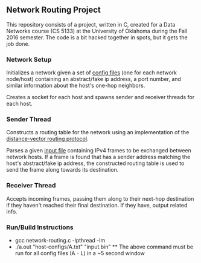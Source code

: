 ## Network Routing Project

This repository consists of a project, written in C, created for a Data Networks course (CS 5133) at the University of Oklahoma during the Fall 2016 semester. The code is a bit hacked together in spots, but it gets the job done.

### Network Setup

Initializes a network given a set of [config files](../master/host-configs) (one for each network node/host) containing an abstract/fake ip address, a port number, and similar information about the host's one-hop neighbors.

Creates a socket for each host and spawns sender and receiver threads for each host.

### Sender Thread

Constructs a routing table for the network using an implementation of the [distance-vector routing protocol](https://en.wikipedia.org/wiki/Distance-vector_routing_protocol).

Parses a given [input file](../master/input.bin) containing IPv4 frames to be exchanged between network hosts. If a frame is found that has a sender address matching the host's abstract/fake ip address, the constructed routing table is used to send the frame along towards its destination.

### Receiver Thread

Accepts incoming frames, passing them along to their next-hop destination if they haven't reached their final destination. If they have, output related info.


### Run/Build Instructions

* gcc network-routing.c -lpthread -lm
* ./a.out "host-configs/A.txt" "input.bin"
** The above command must be run for all config files (A - L) in a ~5 second window

